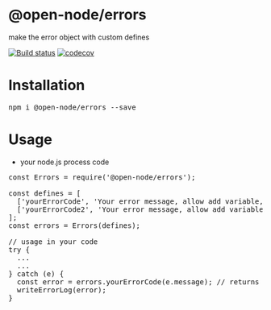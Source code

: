 # @open-node/errors
make the error object with custom defines

[![Build status](https://travis-ci.com/open-node/errors.svg?branch=master)](https://travis-ci.org/open-node/errors)
[![codecov](https://codecov.io/gh/open-node/errors/branch/master/graph/badge.svg)](https://codecov.io/gh/open-node/errors)

# Installation
<pre>npm i @open-node/errors --save</pre>

# Usage
* your node.js process code
<pre>
const Errors = require('@open-node/errors');

const defines = [
  ['yourErrorCode', 'Your error message, allow add variable, eg: %s']
  ['yourErrorCode2', 'Your error message, allow add variable, eg: %s, %d']
];
const errors = Errors(defines);

// usage in your code
try {
  ...
  ...
} catch (e) {
  const error = errors.yourErrorCode(e.message); // returns error be instanceOf Error
  writeErrorLog(error);
}

</pre>
